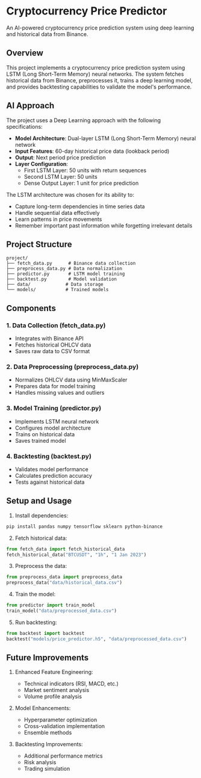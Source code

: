 # Cryptocurrency Price Predictor

An AI-powered cryptocurrency price prediction system using deep learning and historical data from Binance.

## Overview

This project implements a cryptocurrency price prediction system using LSTM (Long Short-Term Memory) neural networks. The system fetches historical data from Binance, preprocesses it, trains a deep learning model, and provides backtesting capabilities to validate the model's performance.

## AI Approach

The project uses a Deep Learning approach with the following specifications:

- **Model Architecture**: Dual-layer LSTM (Long Short-Term Memory) neural network
- **Input Features**: 60-day historical price data (lookback period)
- **Output**: Next period price prediction
- **Layer Configuration**:
  - First LSTM Layer: 50 units with return sequences
  - Second LSTM Layer: 50 units
  - Dense Output Layer: 1 unit for price prediction

The LSTM architecture was chosen for its ability to:

- Capture long-term dependencies in time series data
- Handle sequential data effectively
- Learn patterns in price movements
- Remember important past information while forgetting irrelevant details

## Project Structure

```
project/
├── fetch_data.py      # Binance data collection
├── preprocess_data.py # Data normalization
├── predictor.py       # LSTM model training
├── backtest.py        # Model validation
├── data/             # Data storage
└── models/           # Trained models
```

## Components

### 1. Data Collection (fetch_data.py)

- Integrates with Binance API
- Fetches historical OHLCV data
- Saves raw data to CSV format

### 2. Data Preprocessing (preprocess_data.py)

- Normalizes OHLCV data using MinMaxScaler
- Prepares data for model training
- Handles missing values and outliers

### 3. Model Training (predictor.py)

- Implements LSTM neural network
- Configures model architecture
- Trains on historical data
- Saves trained model

### 4. Backtesting (backtest.py)

- Validates model performance
- Calculates prediction accuracy
- Tests against historical data

## Setup and Usage

1. Install dependencies:

```bash
pip install pandas numpy tensorflow sklearn python-binance
```

2. Fetch historical data:

```python
from fetch_data import fetch_historical_data
fetch_historical_data("BTCUSDT", "1h", "1 Jan 2023")
```

3. Preprocess the data:

```python
from preprocess_data import preprocess_data
preprocess_data("data/historical_data.csv")
```

4. Train the model:

```python
from predictor import train_model
train_model("data/preprocessed_data.csv")
```

5. Run backtesting:

```python
from backtest import backtest
backtest("models/price_predictor.h5", "data/preprocessed_data.csv")
```

## Future Improvements

1. Enhanced Feature Engineering:

   - Technical indicators (RSI, MACD, etc.)
   - Market sentiment analysis
   - Volume profile analysis

2. Model Enhancements:

   - Hyperparameter optimization
   - Cross-validation implementation
   - Ensemble methods

3. Backtesting Improvements:
   - Additional performance metrics
   - Risk analysis
   - Trading simulation
